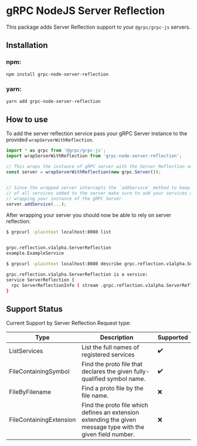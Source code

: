 # gRPC NodeJS Server Reflection

This package adds Server Reflection support to your `@grpc/grpc-js` servers.

## Installation

### npm:

```bash
npm install grpc-node-server-reflection
```

### yarn:

```bash
yarn add grpc-node-server-reflection
```

## How to use

To add the server reflection service pass your gRPC Server instance to the provided `wrapServerWithReflection`.

```ts
import * as grpc from '@grpc/grpc-js';
import wrapServerWithReflection from 'grpc-node-server-reflection';

// This wraps the instance of gRPC server with the Server Reflection service and returns it.
const server = wrapServerWithReflection(new grpc.Server());


// Since the wrapped server intercepts the `addService` method to keep track
// of all services added to the server make sure to add your services after
// wrapping your instance of the gRPC Server.
server.addService(...);

```

After wrapping your server you should now be able to rely on server reflection:

```bash
$ grpcurl -plaintext localhost:8080 list


grpc.reflection.v1alpha.ServerReflection
example.ExampleService

```

```bash
$ grpcurl -plaintext localhost:8080 describe grpc.reflection.v1alpha.ServerReflection

grpc.reflection.v1alpha.ServerReflection is a service:
service ServerReflection {
  rpc ServerReflectionInfo ( stream .grpc.reflection.v1alpha.ServerReflectionRequest ) returns ( stream .grpc.reflection.v1alpha.ServerReflectionResponse );
}

```

## Support Status

Current Support by Server Reflection Request type:

| Type                    | Description                                                                                                  | Supported          |
| ----------------------- | ------------------------------------------------------------------------------------------------------------ | ------------------ |
| ListServices            | List the full names of registered services                                                                   | :heavy_check_mark: |
| FileContainingSymbol    | Find the proto file that declares the given fully-qualified symbol name.                                     | :heavy_check_mark: |
| FileByFilename          | Find a proto file by the file name.                                                                          | :x:                |
| FileContainingExtension | Find the proto file which defines an extension extending the given message type with the given field number. | :x:                |
